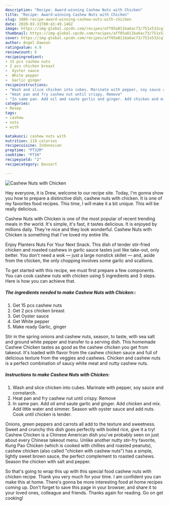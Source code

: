 ```yaml
---
description: "Recipe: Award-winning Cashew Nuts with Chicken"
title: "Recipe: Award-winning Cashew Nuts with Chicken"
slug: 1606-recipe-award-winning-cashew-nuts-with-chicken
date: 2020-03-31T00:43:49.146Z
image: https://img-global.cpcdn.com/recipes/aff05a811ba6ac73/751x532cq70/cashew-nuts-with-chicken-recipe-main-photo.jpg
thumbnail: https://img-global.cpcdn.com/recipes/aff05a811ba6ac73/751x532cq70/cashew-nuts-with-chicken-recipe-main-photo.jpg
cover: https://img-global.cpcdn.com/recipes/aff05a811ba6ac73/751x532cq70/cashew-nuts-with-chicken-recipe-main-photo.jpg
author: Angel Dawson
ratingvalue: 4.9
reviewcount: 6
recipeingredient:
- 15 pcs cashew nuts
- 2 pcs chicken breast
-  Oyster sauce
-  White pepper
-  Garlic ginger
recipeinstructions:
- "Wash and slice chicken into cubes. Marinate with pepper, soy sauce and cornstarch."
- "Heat pan and fry cashew nut until crispy. Remove"
- "In same pan. Add oil amd saute garlic and ginger. Add chicken and mix. Add little water and simmer. Season with oyster sauce and add nuts. Cook until chicken is tender."
categories:
- Resep
tags:
- cashew
- nuts
- with

katakunci: cashew nuts with
nutrition: 119 calories
recipecuisine: Indonesian
preptime: "PT32M"
cooktime: "PT1H"
recipeyield: "2"
recipecategory: Dessert

---
```



![Cashew Nuts with Chicken](https://img-global.cpcdn.com/recipes/aff05a811ba6ac73/751x532cq70/cashew-nuts-with-chicken-recipe-main-photo.jpg)

Hey everyone, it is Drew, welcome to our recipe site. Today, I'm gonna show you how to prepare a distinctive dish, cashew nuts with chicken. It is one of my favorites food recipes. This time, I will make it a bit unique. This will be really delicious.

Cashew Nuts with Chicken is one of the most popular of recent trending meals in the world. It's simple, it's fast, it tastes delicious. It is enjoyed by millions daily. They're nice and they look wonderful. Cashew Nuts with Chicken is something that I've loved my entire life.

Enjoy Planters Nuts For Your Next Snack. This dish of tender stir-fried chicken and roasted cashews in garlic sauce tastes just like take-out, only better. You don&#39;t need a wok — just a large nonstick skillet — and, aside from the chicken, the only chopping involves some garlic and scallions.


To get started with this recipe, we must first prepare a few components. You can cook cashew nuts with chicken using 5 ingredients and 3 steps. Here is how you can achieve that.

##### The ingredients needed to make Cashew Nuts with Chicken::

1. Get 15 pcs cashew nuts
1. Get 2 pcs chicken breast
1. Get  Oyster sauce
1. Get  White pepper
1. Make ready  Garlic, ginger


Stir in the spring onions and cashew nuts, season, to taste, with sea salt and ground white pepper and transfer to a serving dish. This homemade Cashew Chicken tastes as good as the cashew chicken you get from takeout. It&#39;s loaded with flavor from the cashew chicken sauce and full of delicious texture from the veggies and cashews. Chicken and cashew nuts is a perfect combination of saucy white meat and nutty cashew nuts. 

##### Instructions to make Cashew Nuts with Chicken:

1. Wash and slice chicken into cubes. Marinate with pepper, soy sauce and cornstarch.
1. Heat pan and fry cashew nut until crispy. Remove
1. In same pan. Add oil amd saute garlic and ginger. Add chicken and mix. Add little water and simmer. Season with oyster sauce and add nuts. Cook until chicken is tender.


Onions, green peppers and carrots all add to the texture and sweetness. Sweet and crunchy this dish goes perfectly with boiled rice, give it a try! Cashew Chicken is a Chinese American dish you&#39;ve probably seen on just about every Chinese takeout menu. Unlike another nutty stir-fry favorite, Kung Pao Chicken (which is cooked with chillies and roasted peanuts), cashew chicken (also called &#34;chicken with cashew nuts&#34;) has a simple, lightly sweet brown sauce, the perfect complement to roasted cashews. Season the chicken with salt and pepper. 

So that's going to wrap this up with this special food cashew nuts with chicken recipe. Thank you very much for your time. I am confident you can make this at home. There's gonna be more interesting food at home recipes coming up. Don't forget to save this page in your browser, and share it to your loved ones, colleague and friends. Thanks again for reading. Go on get cooking!
